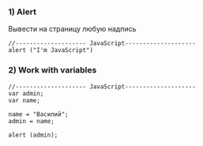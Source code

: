 ### 1) Alert
Вывести на страницу любую надпись
```
//-------------------- JavaScript--------------------
alert ("I'm JavaScript")
```

### 2) Work with variables
```
//-------------------- JavaScript--------------------
var admin;
var name;

name = "Василий";
admin = name;

alert (admin);
```